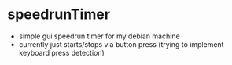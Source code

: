 # speedrunTimer
- simple gui speedrun timer for my debian machine
- currently just starts/stops via button press (trying to implement keyboard press detection)

